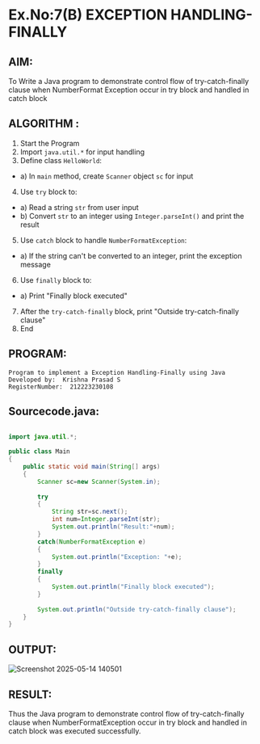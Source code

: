 # Ex.No:7(B) EXCEPTION HANDLING-FINALLY
## AIM:
To Write a Java program to demonstrate control flow of try-catch-finally clause when NumberFormat Exception occur in try block and handled in catch block


## ALGORITHM :
1.	Start the Program
2.	Import `java.util.*` for input handling
3.	Define class `HelloWorld`:
-	a) In `main` method, create `Scanner` object `sc` for input
4.	Use `try` block to:
-	a) Read a string `str` from user input
-	b) Convert `str` to an integer using `Integer.parseInt()` and print the result
5.	Use `catch` block to handle `NumberFormatException`:
-	a) If the string can't be converted to an integer, print the exception message
6.	Use `finally` block to:
-	a) Print "Finally block executed"
7.	After the `try-catch-finally` block, print "Outside try-catch-finally clause"
8.	End



## PROGRAM:
 ```
Program to implement a Exception Handling-Finally using Java
Developed by:  Krishna Prasad S
RegisterNumber:  212223230108
```

## Sourcecode.java:
```java

import java.util.*;

public class Main
{
    public static void main(String[] args)
    {
        Scanner sc=new Scanner(System.in); 
        
        try
        {
            String str=sc.next();
            int num=Integer.parseInt(str); 
            System.out.println("Result:"+num);
        }
        catch(NumberFormatException e)
        {
            System.out.println("Exception: "+e);
        }
        finally
        {
            System.out.println("Finally block executed");
        }
        
        System.out.println("Outside try-catch-finally clause");
    }
}

```






## OUTPUT:

![Screenshot 2025-05-14 140501](https://github.com/user-attachments/assets/a2fc4ace-578b-41b4-b019-7f12710e7501)

## RESULT:
Thus the Java program to demonstrate control flow of try-catch-finally clause when NumberFormatException occur in try block and handled in catch block was executed successfully.



